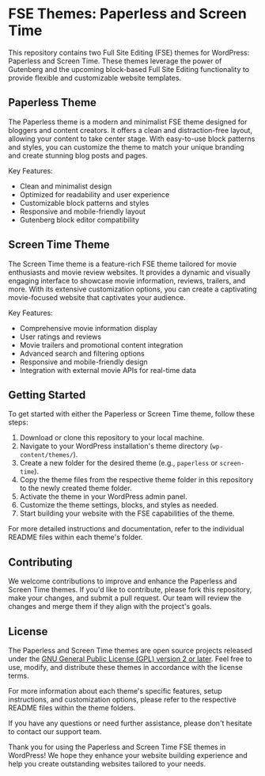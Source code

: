 # FSE Themes: Paperless and Screen Time

This repository contains two Full Site Editing (FSE) themes for WordPress: Paperless and Screen Time. These themes leverage the power of Gutenberg and the upcoming block-based Full Site Editing functionality to provide flexible and customizable website templates.

## Paperless Theme

The Paperless theme is a modern and minimalist FSE theme designed for bloggers and content creators. It offers a clean and distraction-free layout, allowing your content to take center stage. With easy-to-use block patterns and styles, you can customize the theme to match your unique branding and create stunning blog posts and pages.

Key Features:
- Clean and minimalist design
- Optimized for readability and user experience
- Customizable block patterns and styles
- Responsive and mobile-friendly layout
- Gutenberg block editor compatibility

## Screen Time Theme

The Screen Time theme is a feature-rich FSE theme tailored for movie enthusiasts and movie review websites. It provides a dynamic and visually engaging interface to showcase movie information, reviews, trailers, and more. With its extensive customization options, you can create a captivating movie-focused website that captivates your audience.

Key Features:
- Comprehensive movie information display
- User ratings and reviews
- Movie trailers and promotional content integration
- Advanced search and filtering options
- Responsive and mobile-friendly design
- Integration with external movie APIs for real-time data

## Getting Started

To get started with either the Paperless or Screen Time theme, follow these steps:

1. Download or clone this repository to your local machine.
2. Navigate to your WordPress installation's theme directory (`wp-content/themes/`).
3. Create a new folder for the desired theme (e.g., `paperless` or `screen-time`).
4. Copy the theme files from the respective theme folder in this repository to the newly created theme folder.
5. Activate the theme in your WordPress admin panel.
6. Customize the theme settings, blocks, and styles as needed.
7. Start building your website with the FSE capabilities of the theme.

For more detailed instructions and documentation, refer to the individual README files within each theme's folder.

## Contributing

We welcome contributions to improve and enhance the Paperless and Screen Time themes. If you'd like to contribute, please fork this repository, make your changes, and submit a pull request. Our team will review the changes and merge them if they align with the project's goals.

## License

The Paperless and Screen Time themes are open source projects released under the [GNU General Public License (GPL) version 2 or later](https://www.gnu.org/licenses/gpl-2.0.html). Feel free to use, modify, and distribute these themes in accordance with the license terms.

For more information about each theme's specific features, setup instructions, and customization options, please refer to the respective README files within the theme folders.

If you have any questions or need further assistance, please don't hesitate to contact our support team.

Thank you for using the Paperless and Screen Time FSE themes in WordPress! We hope they enhance your website building experience and help you create outstanding websites tailored to your needs.